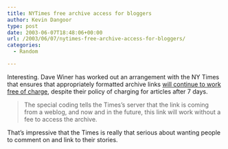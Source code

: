 ```yaml
---
title: NYTimes free archive access for bloggers
author: Kevin Dangoor
type: post
date: 2003-06-07T18:48:06+00:00
url: /2003/06/07/nytimes-free-archive-access-for-bloggers/
categories:
  - Random

---
```

Interesting. Dave Winer has worked out an arrangement with the NY Times that ensures that appropriately formatted archive links [will continue to work free of charge][1], despite their policy of charging for articles after 7 days.

> The special coding tells the Times&#8217;s server that the link is coming from a weblog, and now and in the future, this link will work without a fee to access the archive.

That&#8217;s impressive that the Times is really that serious about wanting people to comment on and link to their stories.

 [1]: http://davenet.userland.com/2003/06/06/newYorkTimesArchiveAndWeblogs "DaveNet : New York Times Archive and Weblogs"